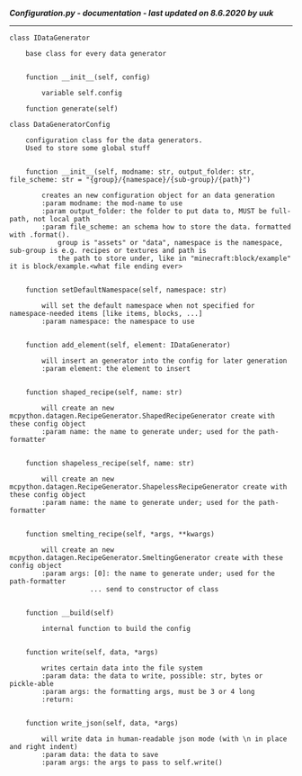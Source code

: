 ***Configuration.py - documentation - last updated on 8.6.2020 by uuk***
___

    class IDataGenerator
        
        base class for every data generator


        function __init__(self, config)

            variable self.config

        function generate(self)

    class DataGeneratorConfig
        
        configuration class for the data generators.
        Used to store some global stuff


        function __init__(self, modname: str, output_folder: str, file_scheme: str = "{group}/{namespace}/{sub-group}/{path}")
            
            creates an new configuration object for an data generation
            :param modname: the mod-name to use
            :param output_folder: the folder to put data to, MUST be full-path, not local path
            :param file_scheme: an schema how to store the data. formatted with .format().
                group is "assets" or "data", namespace is the namespace, sub-group is e.g. recipes or textures and path is
                the path to store under, like in "minecraft:block/example" it is block/example.<what file ending ever>


        function setDefaultNamespace(self, namespace: str)
            
            will set the default namespace when not specified for namespace-needed items [like items, blocks, ...]
            :param namespace: the namespace to use


        function add_element(self, element: IDataGenerator)
            
            will insert an generator into the config for later generation
            :param element: the element to insert


        function shaped_recipe(self, name: str)
            
            will create an new mcpython.datagen.RecipeGenerator.ShapedRecipeGenerator create with these config object
            :param name: the name to generate under; used for the path-formatter


        function shapeless_recipe(self, name: str)
            
            will create an new mcpython.datagen.RecipeGenerator.ShapelessRecipeGenerator create with these config object
            :param name: the name to generate under; used for the path-formatter


        function smelting_recipe(self, *args, **kwargs)
            
            will create an new mcpython.datagen.RecipeGenerator.SmeltingGenerator create with these config object
            :param args: [0]: the name to generate under; used for the path-formatter
                        ... send to constructor of class


        function __build(self)
            
            internal function to build the config


        function write(self, data, *args)
            
            writes certain data into the file system
            :param data: the data to write, possible: str, bytes or pickle-able
            :param args: the formatting args, must be 3 or 4 long
            :return:


        function write_json(self, data, *args)
            
            will write data in human-readable json mode (with \n in place and right indent)
            :param data: the data to save
            :param args: the args to pass to self.write()
